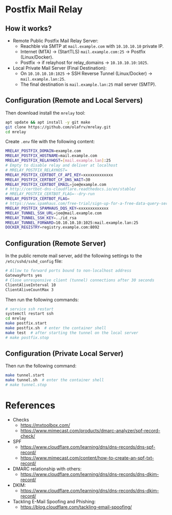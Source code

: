# Postfix Mail Relay

## How it works?

* Remote Public Postfix Mail Relay Server:
  * Reachble via SMTP at `mail.example.com` with `10.10.10.10` private IP.
  * Internet (MTA) -> (StartTLS) `mail.example.com:25` -> Postfix (Linux/Docker).
  * Postfix -> if relayhost for relay_domains -> `10.10.10.10:1025`.
* Local Private Mail Server (Final Destination):
  * On `10.10.10.10:1025` -> SSH Reverse Tunnel (Linux/Docker) -> `mail.example.lan:25`.
  * The final destination is `mail.example.lan:25` mail server (SMTP).

## Configuration (Remote and Local Servers)

Then download install the `mrelay` tool:

```bash	
apt update && apt install -y git make
git clone https://github.com/olafrv/mrelay.git
cd mrelay
```

Create `.env` file with the following content:

```bash
MRELAY_POSTFIX_DOMAIN=example.com
MRELAY_POSTFIX_HOSTNAME=mail.example.com
MRELAY_POSTFIX_RELAYHOST=[mail.example.lan]:25
# Empty to disable relay and deliver at localhost
# MRELAY_POSTFIX_RELAYHOST=
MRELAY_POSTFIX_CERTBOT_CF_API_KEY=xxxxxxxxxxxxx
MRELAY_POSTFIX_CERTBOT_CF_DNS_WAIT=30
MRELAY_POSTFIX_CERTBOT_EMAIL=joe@example.com
# http://certbot-dns-cloudflare.readthedocs.io/en/stable/
# MRELAY_POSTFIX_CERTBOT_FLAG=--dry-run
MRELAY_POSTFIX_CERTBOT_FLAG=
# https://www.spamhaus.com/free-trial/sign-up-for-a-free-data-query-service-account/
MRELAY_POSTFIX_SPAMHAUS_DQS_KEY=xxxxxxxxxxxxx
MRELAY_TUNNEL_SSH_URL=joe@mail.example.com
MRELAY_TUNNEL_SSH_KEY=../id_rsa
MRELAY_TUNNEL_FORWARD=10.10.10.10:1025:mail.example.lan:25
DOCKER_REGISTRY=registry.example.com:8092
```

## Configuration (Remote Server)

In the public remote mail server, add the following 
settings to the `/etc/sshd/sshd_config` file:

```bash
# Allow to forward ports bound to non-localhost address
GatewayPorts yes
# Close unresponsive client (tunnel) connections after 30 seconds
ClientAliveInterval 10
ClientAliveCountMax 3
```

Then run the following commands:

```bash
# service ssh restart
systemctl restart ssh
cd mrelay
make postfix.start
make postfix.sh  # enter the container shell
make test  # after starting the tunnel on the local server
# make postfix.stop
```	

## Configuration (Private Local Server)

Then run the following command:

```bash
make tunnel.start
make tunnel.sh  # enter the container shell
# make tunnel.stop
```

# References

* Checks
  * https://mxtoolbox.com/
  * https://www.mimecast.com/products/dmarc-analyzer/spf-record-check/
* SPF
  * https://www.cloudflare.com/learning/dns/dns-records/dns-spf-record/
  * https://www.mimecast.com/content/how-to-create-an-spf-txt-record/
* DMARC relationship with others: 
  * https://www.cloudflare.com/learning/dns/dns-records/dns-dkim-record/
* DKIM: 
  * https://www.cloudflare.com/learning/dns/dns-records/dns-dkim-record/
* Tackling E-Mail Spoofing and Phishing: 
  * https://blog.cloudflare.com/tackling-email-spoofing/